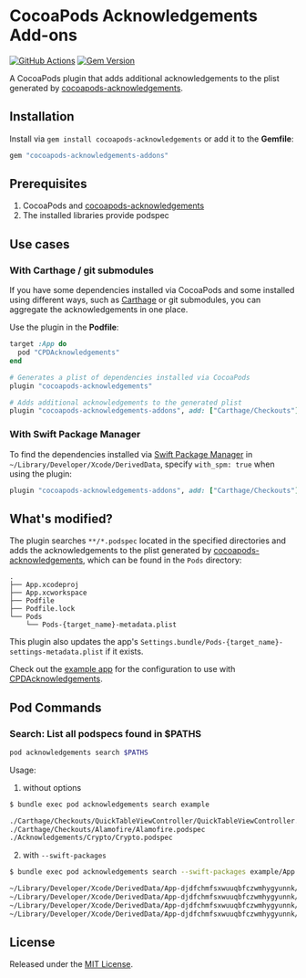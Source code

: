 # CocoaPods Acknowledgements Add-ons

[![GitHub Actions](https://github.com/bcylin/cocoapods-acknowledgements-addons/actions/workflows/run_tests.yml/badge.svg)](https://github.com/bcylin/cocoapods-acknowledgements-addons/actions)
[![Gem Version](https://badge.fury.io/rb/cocoapods-acknowledgements-addons.svg)](https://rubygems.org/gems/cocoapods-acknowledgements-addons)

A CocoaPods plugin that adds additional acknowledgements to the plist generated by [cocoapods-acknowledgements](https://github.com/CocoaPods/cocoapods-acknowledgements).

## Installation

Install via `gem install cocoapods-acknowledgements` or add it to the **Gemfile**:

```rb
gem "cocoapods-acknowledgements-addons"
```

## Prerequisites

1. CocoaPods and [cocoapods-acknowledgements](https://github.com/CocoaPods/cocoapods-acknowledgements)
2. The installed libraries provide podspec

## Use cases

### With Carthage / git submodules

If you have some dependencies installed via CocoaPods and some installed using different ways, such as [Carthage](https://github.com/Carthage/Carthage) or git submodules, you can aggregate the acknowledgements in one place.

Use the plugin in the **Podfile**:

```rb
target :App do
  pod "CPDAcknowledgements"
end

# Generates a plist of dependencies installed via CocoaPods
plugin "cocoapods-acknowledgements"

# Adds additional acknowledgements to the generated plist
plugin "cocoapods-acknowledgements-addons", add: ["Carthage/Checkouts"]
```

### With Swift Package Manager

To find the dependencies installed via [Swift Package Manager](https://developer.apple.com/documentation/xcode/adding_package_dependencies_to_your_app) in `~/Library/Developer/Xcode/DerivedData`, specify `with_spm: true` when using the plugin:

```rb
plugin "cocoapods-acknowledgements-addons", add: ["Carthage/Checkouts"], with_spm: true
```

## What's modified?

The plugin searches `**/*.podspec` located in the specified directories and adds the acknowledgements to the plist generated by [cocoapods-acknowledgements](https://github.com/CocoaPods/cocoapods-acknowledgements), which can be found in the `Pods` directory:

```
.
├── App.xcodeproj
├── App.xcworkspace
├── Podfile
├── Podfile.lock
└── Pods
    └── Pods-{target_name}-metadata.plist
```

This plugin also updates the app's `Settings.bundle/Pods-{target_name}-settings-metadata.plist` if it exists.

Check out the [example app](https://github.com/bcylin/cocoapods-acknowledgements-addons/tree/master/example) for the configuration to use with [CPDAcknowledgements](https://github.com/CocoaPods/CPDAcknowledgements).

## Pod Commands

### Search: List all podspecs found in $PATHS

```sh
pod acknowledgements search $PATHS
```

Usage:

1. without options

```sh
$ bundle exec pod acknowledgements search example

./Carthage/Checkouts/QuickTableViewController/QuickTableViewController.podspec
./Carthage/Checkouts/Alamofire/Alamofire.podspec
./Acknowledgements/Crypto/Crypto.podspec
```

2. with `--swift-packages`

```sh
$ bundle exec pod acknowledgements search --swift-packages example/App.xcodeproj

~/Library/Developer/Xcode/DerivedData/App-djdfchmfsxwuuqbfczwmhygyunnk/SourcePackages/checkouts/CwlCatchException/CwlCatchException.podspec
~/Library/Developer/Xcode/DerivedData/App-djdfchmfsxwuuqbfczwmhygyunnk/SourcePackages/checkouts/Quick/Quick.podspec
~/Library/Developer/Xcode/DerivedData/App-djdfchmfsxwuuqbfczwmhygyunnk/SourcePackages/checkouts/CwlPreconditionTesting/CwlPreconditionTesting.podspec
~/Library/Developer/Xcode/DerivedData/App-djdfchmfsxwuuqbfczwmhygyunnk/SourcePackages/checkouts/Nimble/Nimble.podspec
```

## License

Released under the [MIT License](https://github.com/bcylin/cocoapods-acknowledgements-addons/blob/master/LICENSE).
